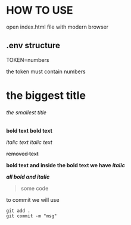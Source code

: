 # HOW TO USE

open index.html file with modern browser

## .env structure

TOKEN=numbers

the token must contain numbers

# the biggest title

###### the smallest title

**bold text**
**bold text**

_italic text_
_italic text_

~~removed text~~

**bold text and inside the bold text we have _italic_**

**_all bold and italic_**

> some code

to commit we will use

```
git add .
git commit -m "msg"
```
